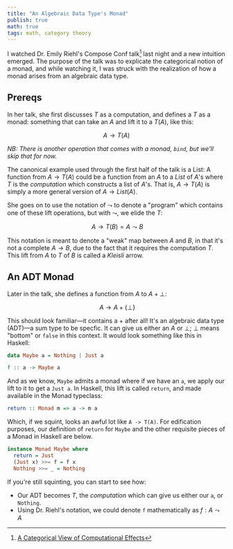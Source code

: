 ```yaml
---
title: "An Algebraic Data Type's Monad"
publish: true
math: true
tags: math, category theory
---
```


I watched Dr. Emily Riehl's Compose Conf talk[^riehl] last night
and a new intuition emerged.  The purpose of the talk was to explicate
the categorical notion of a monad, and while watching it, I was struck
with the realization of how a monad arises from an algebraic data
type.

[^riehl]: [A Categorical View of Computational
    Effects](https://www.youtube.com/watch?v=6t6bsWVOIzs)

## Prereqs

In her talk, she first discusses $T$ as a computation, and defines a
$T$ as a monad: something that can take an $A$ and lift it to a
$T(A)$, like this:

$$
A \rightarrow T(A)
$$

_NB: There is another operation that comes with a monad, `bind`, but
we'll skip that for now._

The canonical example used through the first half of the talk is a
$\text{List}$: A function from $A \rightarrow T(A)$ could be a
function from an $A$ to a $List$ of $A$'s where $T$ is the
_computation_ which constructs a list of $A$'s. That is, $A
\rightarrow T(A)$ is simply a more general version of $A \rightarrow
List(A)$.

She goes on to use the notation of $\leadsto$ to denote a "program"
which contains one of these lift operations, but with $\leadsto$, we
elide the $T$:

$$\
A \rightarrow T(B) = A \leadsto B
$$

This notation is meant to denote a "weak" map between $A$ and $B$, in
that it's not a complete $A \rightarrow B$, due to the fact that it
requires the computation $T$. This lift from $A$ to $T$ of $B$ is
called a _Kleisli_ arrow.

## An ADT Monad

Later in the talk, she defines a function from $A$ to $A + \bot$:

$$\
A \rightarrow A + \{\bot\}
$$

This should look familiar—it contains a $+$ after all! It's an
algebraic data type (ADT)—a sum type to be specfic. It can give us
either an $A$ or ${\bot}$; $\bot$ means "bottom" or `false` in this
context.  It would look something like this in Haskell: 

```haskell
data Maybe a = Nothing | Just a

f :: a -> Maybe a
``` 

And as we know, `Maybe` admits a monad where if we have an `a`, we
apply our lift to it to get a `Just a`. In Haskell, this lift is
called `return`, and made available in the Monad typeclass:

```haskell
return :: Monad m => a -> m a
```

Which, if we squint, looks an awful lot like `A -> T(A)`.  For
edification purposes, our definition of `return` for `Maybe` and the
other requisite pieces of a Monad in Haskell are below.

```haskell
instance Monad Maybe where
  return = Just
  (Just x) >>= f = f x
  Nothing >>= _ = Nothing
```

If you're still squinting, you can start to see how:

* Our ADT becomes $T$, the _computation_ which can give us either our
  `a`, or `Nothing`.
* Using Dr. Riehl's notation, we could denote `f` mathematically as
  $f : A \leadsto A$
